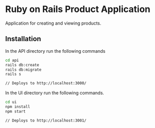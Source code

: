# Ruby on Rails Product Application

Application for creating and viewing products.

## Installation

In the API directory run the following commands

```bash
cd api
rails db:create
rails db:migrate
rails s

// Deploys to http://localhost:3000/
```

In the UI directory run the following commands.

```bash
cd ui
npm install
npm start

// Deploys to http://localhost:3001/
```

